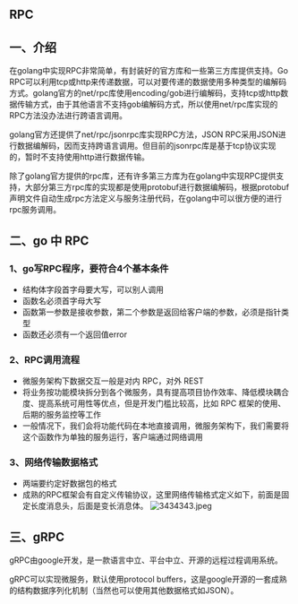 ## RPC
## 一、介绍
在golang中实现RPC非常简单，有封装好的官方库和一些第三方库提供支持。Go RPC可以利用tcp或http来传递数据，可以对要传递的数据使用多种类型的编解码方式。golang官方的net/rpc库使用encoding/gob进行编解码，支持tcp或http数据传输方式，由于其他语言不支持gob编解码方式，所以使用net/rpc库实现的RPC方法没办法进行跨语言调用。

golang官方还提供了net/rpc/jsonrpc库实现RPC方法，JSON RPC采用JSON进行数据编解码，因而支持跨语言调用。但目前的jsonrpc库是基于tcp协议实现的，暂时不支持使用http进行数据传输。

除了golang官方提供的rpc库，还有许多第三方库为在golang中实现RPC提供支持，大部分第三方rpc库的实现都是使用protobuf进行数据编解码，根据protobuf声明文件自动生成rpc方法定义与服务注册代码，在golang中可以很方便的进行rpc服务调用。

## 二、go 中 RPC
### 1、go写RPC程序，要符合4个基本条件
* 结构体字段首字母要大写，可以别人调用
* 函数名必须首字母大写
* 函数第一参数是接收参数，第二个参数是返回给客户端的参数，必须是指针类型
* 函数还必须有一个返回值error

### 2、RPC调用流程
* 微服务架构下数据交互一般是对内 RPC，对外 REST
* 将业务按功能模块拆分到各个微服务，具有提高项目协作效率、降低模块耦合度、提高系统可用性等优点，但是开发门槛比较高，比如 RPC 框架的使用、后期的服务监控等工作
* 一般情况下，我们会将功能代码在本地直接调用，微服务架构下，我们需要将这个函数作为单独的服务运行，客户端通过网络调用

### 3、网络传输数据格式
* 两端要约定好数据包的格式
* 成熟的RPC框架会有自定义传输协议，这里网络传输格式定义如下，前面是固定长度消息头，后面是变长消息体。
    ![3434343.jpeg](https://pic.imgdb.cn/item/624e3e24239250f7c511bfa1.jpg)
    
## 三、gRPC
gRPC由google开发，是一款语言中立、平台中立、开源的远程过程调用系统。

gRPC可以实现微服务，默认使用protocol buffers，这是google开源的一套成熟的结构数据序列化机制（当然也可以使用其他数据格式如JSON）。
    
    

